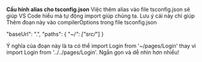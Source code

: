 **Cấu hính alias cho tsconfig.json**
Việc thêm alias vào file tsconfig.json sẽ giúp VS Code hiểu mà tự động import giúp chúng ta. Lưu ý cái này chỉ giúp
Thêm đoạn này vào compilerOptions trong file tsconfig.json

"baseUrl": ".",
"paths": {
"~/_": ["src/_"]
}

Ý nghĩa của đoạn này là ta có thể import Login from '~/pages/Login' thay vì import Login from '../../pages/Login'. Ngắn gọn và dễ nhìn hơn nhiều!
